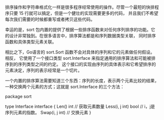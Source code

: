 排序操作和字符串格式化一样是很多程序经常使用的操作。尽管一个最短的快排程序只要 15 行就可以搞定，但是一个健壮的实现需要更多的代码，
并且我们不希望每次我们需要的时候都重写或者拷贝这些代码。

幸运的是，sort 包内置的提供了根据一些排序函数来对任何序列排序的功能。它的设计非常独到。在很多语言中，排序算法都是和序列数据类型关联，
同时排序函数和具体类型元素关联。

相比之下，Go语言的 sort.Sort 函数不会对具体的序列和它的元素做任何假设。相反，
它使用了一个接口类型 sort.Interface 来指定通用的排序算法和可能被排序到的序列类型之间的约定。
这个接口的实现由序列的具体表示和它希望排序的元素决定，序列的表示经常是一个切片。

一个内置的排序算法需要知道三个东西：序列的长度，表示两个元素比较的结果，一种交换两个元素的方式；这就是 sort.Interface 的三个方法：

package sort

type Interface interface {
    Len() int            // 获取元素数量
    Less(i, j int) bool // i，j是序列元素的指数。
    Swap(i, j int)        // 交换元素
}

